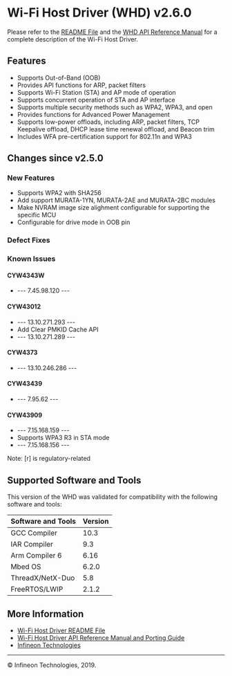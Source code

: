 # Wi-Fi Host Driver (WHD)  v2.6.0
Please refer to the [README File](./README.md) and the [WHD API Reference Manual](https://cypresssemiconductorco.github.io/wifi-host-driver/html/index.html) for a complete description of the Wi-Fi Host Driver.

## Features
* Supports Out-of-Band (OOB) 
* Provides API functions for ARP, packet filters
* Supports Wi-Fi Station (STA) and AP mode of operation
* Supports concurrent operation of STA and AP interface
* Supports multiple security methods such as WPA2, WPA3, and open
* Provides functions for Advanced Power Management
* Supports low-power offloads, including ARP, packet filters, TCP Keepalive offload, DHCP lease time renewal offload, and Beacon trim
* Includes WFA pre-certification support for 802.11n and WPA3

## Changes since v2.5.0
### New Features
* Supports WPA2 with SHA256
* Add support MURATA-1YN, MURATA-2AE and MURATA-2BC modules
* Make NVRAM image size alighment configurable for supporting the specific MCU
* Configurable for drive mode in OOB pin

### Defect Fixes


### Known Issues


#### CYW4343W
* --- 7.45.98.120 ---

#### CYW43012
* --- 13.10.271.293 ---
* Add Clear PMKID Cache API
* --- 13.10.271.289 ---

#### CYW4373
* --- 13.10.246.286 ---

#### CYW43439
* --- 7.95.62 ---

#### CYW43909
* --- 7.15.168.159 ---
* Supports WPA3 R3 in STA mode
* --- 7.15.168.156 ---

Note: [r] is regulatory-related

## Supported Software and Tools
This version of the WHD was validated for compatibility with the following software and tools:

| Software and Tools                                      | Version      |
| :---                                                    | :----        |
| GCC Compiler                                            | 10.3         |
| IAR Compiler                                            | 9.3          |
| Arm Compiler 6                                          | 6.16         |
| Mbed OS                                                 | 6.2.0        |
| ThreadX/NetX-Duo                                        | 5.8          |
| FreeRTOS/LWIP                                           | 2.1.2        |


## More Information
* [Wi-Fi Host Driver README File](./README.md)
* [Wi-Fi Host Driver API Reference Manual and Porting Guide](https://cypresssemiconductorco.github.io/wifi-host-driver/html/index.html)
* [Infineon Technologies](http://www.infineon.com) 

---
© Infineon Technologies, 2019.
